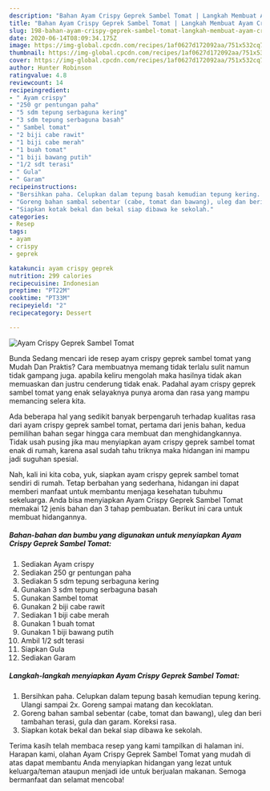 ```yaml
---
description: "Bahan Ayam Crispy Geprek Sambel Tomat | Langkah Membuat Ayam Crispy Geprek Sambel Tomat Yang Enak Dan Lezat"
title: "Bahan Ayam Crispy Geprek Sambel Tomat | Langkah Membuat Ayam Crispy Geprek Sambel Tomat Yang Enak Dan Lezat"
slug: 198-bahan-ayam-crispy-geprek-sambel-tomat-langkah-membuat-ayam-crispy-geprek-sambel-tomat-yang-enak-dan-lezat
date: 2020-06-14T08:09:34.175Z
image: https://img-global.cpcdn.com/recipes/1af0627d172092aa/751x532cq70/ayam-crispy-geprek-sambel-tomat-foto-resep-utama.jpg
thumbnail: https://img-global.cpcdn.com/recipes/1af0627d172092aa/751x532cq70/ayam-crispy-geprek-sambel-tomat-foto-resep-utama.jpg
cover: https://img-global.cpcdn.com/recipes/1af0627d172092aa/751x532cq70/ayam-crispy-geprek-sambel-tomat-foto-resep-utama.jpg
author: Hunter Robinson
ratingvalue: 4.8
reviewcount: 14
recipeingredient:
- " Ayam crispy"
- "250 gr pentungan paha"
- "5 sdm tepung serbaguna kering"
- "3 sdm tepung serbaguna basah"
- " Sambel tomat"
- "2 biji cabe rawit"
- "1 biji cabe merah"
- "1 buah tomat"
- "1 biji bawang putih"
- "1/2 sdt terasi"
- " Gula"
- " Garam"
recipeinstructions:
- "Bersihkan paha. Celupkan dalam tepung basah kemudian tepung kering. Ulangi sampai 2x. Goreng sampai matang dan kecoklatan."
- "Goreng bahan sambal sebentar (cabe, tomat dan bawang), uleg dan beri tambahan terasi, gula dan garam. Koreksi rasa."
- "Siapkan kotak bekal dan bekal siap dibawa ke sekolah."
categories:
- Resep
tags:
- ayam
- crispy
- geprek

katakunci: ayam crispy geprek 
nutrition: 299 calories
recipecuisine: Indonesian
preptime: "PT22M"
cooktime: "PT33M"
recipeyield: "2"
recipecategory: Dessert

---
```



![Ayam Crispy Geprek Sambel Tomat](https://img-global.cpcdn.com/recipes/1af0627d172092aa/751x532cq70/ayam-crispy-geprek-sambel-tomat-foto-resep-utama.jpg)

Bunda Sedang mencari ide resep ayam crispy geprek sambel tomat yang Mudah Dan Praktis? Cara membuatnya memang tidak terlalu sulit namun tidak gampang juga. apabila keliru mengolah maka hasilnya tidak akan memuaskan dan justru cenderung tidak enak. Padahal ayam crispy geprek sambel tomat yang enak selayaknya punya aroma dan rasa yang mampu memancing selera kita.



Ada beberapa hal yang sedikit banyak berpengaruh terhadap kualitas rasa dari ayam crispy geprek sambel tomat, pertama dari jenis bahan, kedua pemilihan bahan segar hingga cara membuat dan menghidangkannya. Tidak usah pusing jika mau menyiapkan ayam crispy geprek sambel tomat enak di rumah, karena asal sudah tahu triknya maka hidangan ini mampu jadi suguhan spesial.


Nah, kali ini kita coba, yuk, siapkan ayam crispy geprek sambel tomat sendiri di rumah. Tetap berbahan yang sederhana, hidangan ini dapat memberi manfaat untuk membantu menjaga kesehatan tubuhmu sekeluarga. Anda bisa menyiapkan Ayam Crispy Geprek Sambel Tomat memakai 12 jenis bahan dan 3 tahap pembuatan. Berikut ini cara untuk membuat hidangannya.

<!--inarticleads1-->

##### Bahan-bahan dan bumbu yang digunakan untuk menyiapkan Ayam Crispy Geprek Sambel Tomat:

1. Sediakan  Ayam crispy
1. Sediakan 250 gr pentungan paha
1. Sediakan 5 sdm tepung serbaguna kering
1. Gunakan 3 sdm tepung serbaguna basah
1. Gunakan  Sambel tomat
1. Gunakan 2 biji cabe rawit
1. Sediakan 1 biji cabe merah
1. Gunakan 1 buah tomat
1. Gunakan 1 biji bawang putih
1. Ambil 1/2 sdt terasi
1. Siapkan  Gula
1. Sediakan  Garam




<!--inarticleads2-->

##### Langkah-langkah menyiapkan Ayam Crispy Geprek Sambel Tomat:

1. Bersihkan paha. Celupkan dalam tepung basah kemudian tepung kering. Ulangi sampai 2x. Goreng sampai matang dan kecoklatan.
1. Goreng bahan sambal sebentar (cabe, tomat dan bawang), uleg dan beri tambahan terasi, gula dan garam. Koreksi rasa.
1. Siapkan kotak bekal dan bekal siap dibawa ke sekolah.




Terima kasih telah membaca resep yang kami tampilkan di halaman ini. Harapan kami, olahan Ayam Crispy Geprek Sambel Tomat yang mudah di atas dapat membantu Anda menyiapkan hidangan yang lezat untuk keluarga/teman ataupun menjadi ide untuk berjualan makanan. Semoga bermanfaat dan selamat mencoba!
